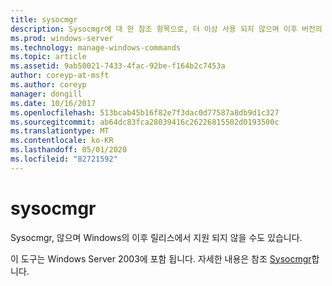 ```yaml
---
title: sysocmgr
description: Sysocmgr에 대 한 참조 항목으로, 더 이상 사용 되지 않으며 이후 버전의 Windows에서 지원 되지 않을 수 있습니다.
ms.prod: windows-server
ms.technology: manage-windows-commands
ms.topic: article
ms.assetid: 9ab50021-7433-4fac-92be-f164b2c7453a
author: coreyp-at-msft
ms.author: coreyp
manager: dongill
ms.date: 10/16/2017
ms.openlocfilehash: 513bcab45b16f82e7f3dac0d77587a8db9d1c327
ms.sourcegitcommit: ab64dc83fca28039416c26226815502d0193500c
ms.translationtype: MT
ms.contentlocale: ko-KR
ms.lasthandoff: 05/01/2020
ms.locfileid: "82721592"
---
```

# <a name="sysocmgr"></a>sysocmgr

Sysocmgr, 않으며 Windows의 이후 릴리스에서 지원 되지 않을 수도 있습니다.

이 도구는 Windows Server 2003에 포함 됩니다. 자세한 내용은 참조 [Sysocmgr](https://technet.microsoft.com/library/cc773290(v=ws.10).aspx)합니다.